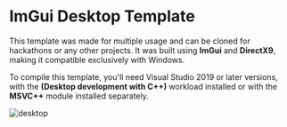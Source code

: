 # ImGui Desktop Template 
This template was made for multiple usage and can be cloned for hackathons or any other projects. It was built using __ImGui__ and __DirectX9__, making it compatible exclusively with Windows.

To compile this template, you'll need Visual Studio 2019 or later versions, with the __(Desktop development with C++)__ workload installed or with the __MSVC++__ module installed separately. 

![desktop](https://github.com/user-attachments/assets/d9cf98c0-71b7-4297-8c09-dbefa94bb9c1)
